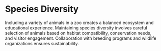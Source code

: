 # Species Diversity

Including a variety of animals in a zoo creates a balanced ecosystem and educational experience. Maintaining species diversity involves careful selection of animals based on habitat compatibility, conservation needs, and visitor engagement. Collaboration with breeding programs and wildlife organizations ensures sustainability.
